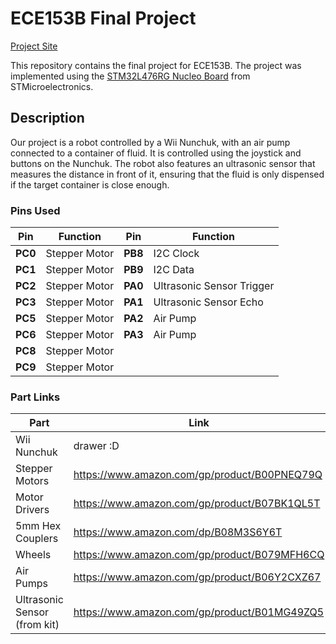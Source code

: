 # ECE153B Final Project

[Project Site](https://sites.google.com/view/ece153b-project-proposal/home)

This repository contains the final project for ECE153B. The project was implemented using the [STM32L476RG Nucleo Board](https://www.st.com/en/evaluation-tools/nucleo-l476rg.html) from STMicroelectronics.

## Description

Our project is a robot controlled by a Wii Nunchuk, with an air pump connected to a container of fluid. It is controlled using the joystick and buttons on the Nunchuk. The robot also features an ultrasonic sensor that measures the distance in front of it, ensuring that the fluid is only dispensed if the target container is close enough.

### Pins Used

| Pin | Function | Pin | Function |
| --- | -------- | --- | -------- |
| **PC0** | Stepper Motor | **PB8** | I2C Clock |
| **PC1** | Stepper Motor | **PB9** | I2C Data |
| **PC2** | Stepper Motor | **PA0** | Ultrasonic Sensor Trigger |
| **PC3** | Stepper Motor | **PA1** | Ultrasonic Sensor Echo |
| **PC5** | Stepper Motor | **PA2** | Air Pump |
| **PC6** | Stepper Motor | **PA3** | Air Pump |
| **PC8** | Stepper Motor |
| **PC9** | Stepper Motor |


### Part Links

| Part | Link |
| ---- | ---- |
| Wii Nunchuk | drawer :D |
| Stepper Motors | https://www.amazon.com/gp/product/B00PNEQ79Q |
| Motor Drivers | https://www.amazon.com/gp/product/B07BK1QL5T |
| 5mm Hex Couplers | https://www.amazon.com/dp/B08M3S6Y6T | 
| Wheels | https://www.amazon.com/gp/product/B079MFH6CQ |
| Air Pumps | https://www.amazon.com/gp/product/B06Y2CXZ67 |
| Ultrasonic Sensor (from kit) | https://www.amazon.com/gp/product/B01MG49ZQ5 |